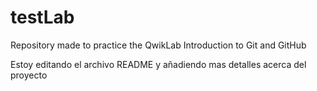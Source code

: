 # testLab
Repository made to practice the QwikLab Introduction to Git and GitHub

Estoy editando el archivo README y añadiendo mas detalles acerca del proyecto
